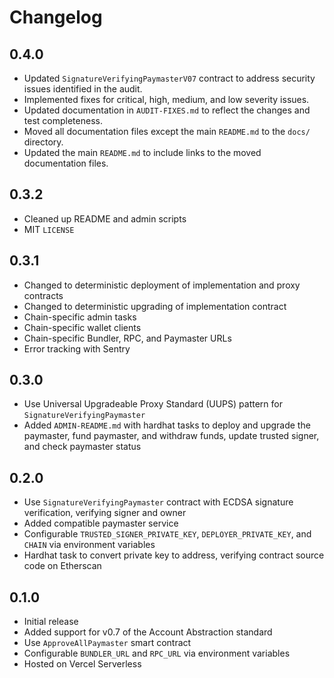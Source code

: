 # Changelog

## 0.4.0

- Updated `SignatureVerifyingPaymasterV07` contract to address security issues identified in the audit.
- Implemented fixes for critical, high, medium, and low severity issues.
- Updated documentation in `AUDIT-FIXES.md` to reflect the changes and test completeness.
- Moved all documentation files except the main `README.md` to the `docs/` directory.
- Updated the main `README.md` to include links to the moved documentation files.

## 0.3.2

- Cleaned up README and admin scripts
- MIT `LICENSE`

## 0.3.1

- Changed to deterministic deployment of implementation and proxy contracts
- Changed to deterministic upgrading of implementation contract
- Chain-specific admin tasks
- Chain-specific wallet clients
- Chain-specific Bundler, RPC, and Paymaster URLs
- Error tracking with Sentry

## 0.3.0

- Use Universal Upgradeable Proxy Standard (UUPS) pattern for `SignatureVerifyingPaymaster`
- Added `ADMIN-README.md` with hardhat tasks to deploy and upgrade the paymaster, fund paymaster, and withdraw funds, update trusted signer, and check paymaster status

## 0.2.0

- Use `SignatureVerifyingPaymaster` contract with ECDSA signature verification, verifying signer and owner
- Added compatible paymaster service
- Configurable `TRUSTED_SIGNER_PRIVATE_KEY`, `DEPLOYER_PRIVATE_KEY`, and `CHAIN` via environment variables
- Hardhat task to convert private key to address, verifying contract source code on Etherscan

## 0.1.0

- Initial release
- Added support for v0.7 of the Account Abstraction standard
- Use `ApproveAllPaymaster` smart contract
- Configurable `BUNDLER_URL` and `RPC_URL` via environment variables
- Hosted on Vercel Serverless
